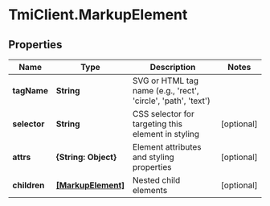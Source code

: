 # TmiClient.MarkupElement

## Properties
Name | Type | Description | Notes
------------ | ------------- | ------------- | -------------
**tagName** | **String** | SVG or HTML tag name (e.g., &#x27;rect&#x27;, &#x27;circle&#x27;, &#x27;path&#x27;, &#x27;text&#x27;) | 
**selector** | **String** | CSS selector for targeting this element in styling | [optional] 
**attrs** | **{String: Object}** | Element attributes and styling properties | [optional] 
**children** | [**[MarkupElement]**](MarkupElement.md) | Nested child elements | [optional] 

